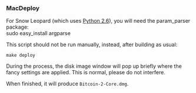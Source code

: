 ### MacDeploy ###

For Snow Leopard (which uses [Python 2.6](http://www.python.org/download/releases/2.6/)), you will need the param_parser package:
​	
	sudo easy_install argparse

This script should not be run manually, instead, after building as usual:

	make deploy

During the process, the disk image window will pop up briefly where the fancy
settings are applied. This is normal, please do not interfere.

When finished, it will produce `Bitcoin-2-Core.dmg`.

